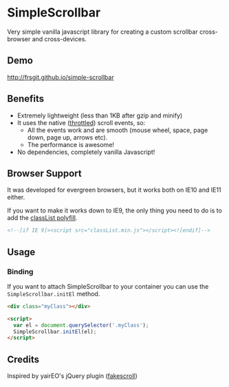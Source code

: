 # SimpleScrollbar
Very simple vanilla javascript library for creating a custom scrollbar cross-browser and cross-devices.

## Demo
http://frsgit.github.io/simple-scrollbar

## Benefits

- Extremely lightweight (less than 1KB after gzip and minify)
- It uses the native ([throttled](https://github.com/eligrey/classList.js)) scroll events, so:
  - All the events work and are smooth (mouse wheel, space, page down, page up, arrows etc).
  - The performance is awesome!
- No dependencies, completely vanilla Javascript!

## Browser Support

It was developed for evergreen browsers, but it works both on IE10 and IE11 either.

If you want to make it works down to IE9, the only thing you need to do is to add the [classList polyfill](https://github.com/eligrey/classList.js).

```HTML
<!--[if IE 9]><script src="classList.min.js"></script><![endif]-->
```

## Usage
### Binding
If you want to attach SimpleScrollbar to your container you can use the `SimpleScrollbar.initEl` method.

```HTML
<div class="myClass"></div>

<script>
  var el = document.querySelector('.myClass');
  SimpleScrollbar.initEl(el);
</script>
```

## Credits
Inspired by yairEO's jQuery plugin ([fakescroll](https://github.com/yairEO/fakescroll))
